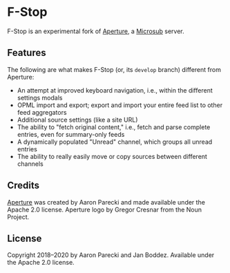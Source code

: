 # F-Stop
F-Stop is an experimental fork of [Aperture](https://aperture.p3k.io), a [Microsub](https://indieweb.org/Microsub) server.

## Features
The following are what makes F-Stop (or, its `develop` branch) different from Aperture:
- An attempt at improved keyboard navigation, i.e., within the different settings modals
- OPML import and export; export and import your entire feed list to other feed aggregators
- Additional source settings (like a site URL)
- The ability to "fetch original content," i.e., fetch and parse complete entries, even for summary-only feeds
- A dynamically populated "Unread" channel, which groups all unread entries
- The ability to really easily move or copy sources between different channels

## Credits
[Aperture](https://github.com/aaronpk/Aperture) was created by Aaron Parecki and made available under the Apache 2.0 license. Aperture logo by Gregor Cresnar from the Noun Project.

## License
Copyright 2018–2020 by Aaron Parecki and Jan Boddez. Available under the Apache 2.0 license.
